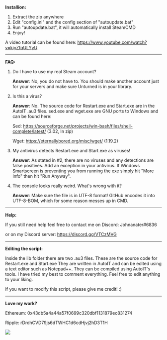 **Installion:**

1. Extract the zip anywhere
2. Edit "config.ini" and the config section of "autoupdate.bat"
3. Run "autoupdate.bat", it will automatically install SteamCMD
4. Enjoy!

A video tutorial can be found here:
https://www.youtube.com/watch?v=kiyZfqULYyU

---

**FAQ:**

1. Do I have to use my real Steam account?

	**Answer**: No, you do not have to. You should make another account just for your
	servers and make sure Unturned is in your library.
			
2. Is this a virus?

	**Answer**: No. The source code for Restart.exe and Start.exe are in the AutoIT .au3 files.
	sed.exe and wget.exe are GNU ports to Windows and can be found here:

	Sed: https://sourceforge.net/projects/win-bash/files/shell-complete/latest/ (3.02, In zip)
		
	Wget: https://eternallybored.org/misc/wget/ (1.19.2)
			
3. My antivirus detects Restart.exe and Start.exe as viruses!

	**Answer**: As stated in #2, there are no viruses and any detections are false positives. Add an exception
	in your antivirus. If Windows Smartscreen is preventing you from running the exe simply hit "More Info"
	then hit "Run Anyway".
			
4. The console looks really weird. What's wrong with it?

	**Answer**: Make sure the file is in UTF-8 format! GitHub encodes it into UTF-8-BOM, which for some reason
	messes up in CMD.
	
---
	
**Help:**

If you still need help feel free to contact me on Discord: Johnanater#6836

or on my Discord server: https://discord.gg/VTCzMVG

---	

**Editing the script:**

Inside the lib folder there are two .au3 files. These are the source code for Restart.exe and Start.exe
They are written in AutoIT and can be edited using a text editor such as Notepad++. They can be compiled
using AutoIT's tools.
I have tried my best to comment everything. Feel free to edit anything to your liking.

If you want to modify this script, please give me credit! :)

---	
	
**Love my work?**

Ethereum: 0x43db5a4a44a57f0699c320dbf1131879ec831274

Ripple: rDrdhCVD79js6dTWHC1d6cdHjvj2hD3T1H

[![](https://www.paypalobjects.com/webstatic/en_US/btn/btn_donate_cc_147x47.png)](https://www.paypal.com/cgi-bin/webscr?cmd=_s-xclick&hosted_button_id=7QEHYC457X5SW)

